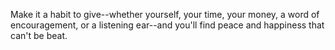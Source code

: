 Make it a habit to give--whether yourself, your time, your money, a word of encouragement, or a listening ear--and you'll find peace and happiness that can't be beat.
